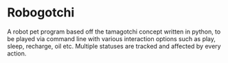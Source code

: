 # Robogotchi
A robot pet program based off the tamagotchi concept written in python, to be played via command line with various interaction options such as play, sleep, recharge, oil etc. Multiple statuses are tracked and affected by every action.

